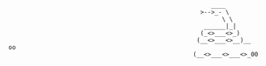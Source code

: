                                                             ____
                                                         >-->_- \
                                                               \ \
                                                          ______|_|
                                                         (_<>___<>_)
                                                        (__<>___<>__)__  oo
                                                       (__<>___<>___<>_00
